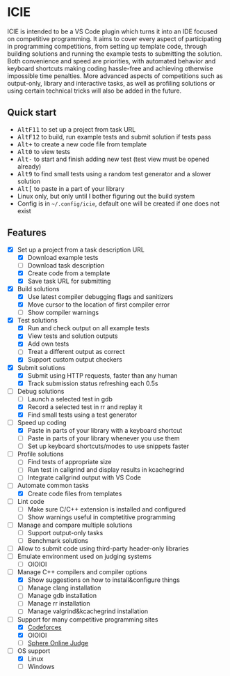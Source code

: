 # ICIE

ICIE is intended to be a VS Code plugin which turns it into an IDE focused on competitive programming. It aims to cover every aspect of participating in programming competitions, from setting up template code, through building solutions and running the example tests to submitting the solution. Both convenience and speed are priorities, with automated behavior and keyboard shortcuts making coding hassle-free and achieving otherwise impossible time penalties. More advanced aspects of competitions such as output-only, library and interactive tasks, as well as profiling solutions or using certain technical tricks will also be added in the future.

## Quick start

- <kbd>Alt</kbd><kbd>F11</kbd> to set up a project from task URL
- <kbd>Alt</kbd><kbd>F12</kbd> to build, run example tests and submit solution if tests pass
- <kbd>Alt</kbd><kbd>+</kbd> to create a new code file from template
- <kbd>Alt</kbd><kbd>0</kbd> to view tests
- <kbd>Alt</kbd><kbd>-</kbd> to start and finish adding new test (test view must be opened already)
- <kbd>Alt</kbd><kbd>9</kbd> to find small tests using a random test generator and a slower solution
- <kbd>Alt</kbd><kbd>[</kbd> to paste in a part of your library
- Linux only, but only until I bother figuring out the build system
- Config is in `~/.config/icie`, default one will be created if one does not exist

## Features

- [x] Set up a project from a task description URL
	- [x] Download example tests
	- [ ] Download task description
	- [x] Create code from a template
	- [x] Save task URL for submitting
- [x] Build solutions
	- [x] Use latest compiler debugging flags and sanitizers
	- [x] Move cursor to the location of first compiler error
	- [ ] Show compiler warnings
- [x] Test solutions
	- [x] Run and check output on all example tests
	- [x] View tests and solution outputs
	- [x] Add own tests
	- [ ] Treat a different output as correct
	- [x] Support custom output checkers
- [x] Submit solutions
	- [x] Submit using HTTP requests, faster than any human
	- [x] Track submission status refreshing each 0.5s
- [ ] Debug solutions
	- [ ] Launch a selected test in gdb
	- [x] Record a selected test in rr and replay it
	- [x] Find small tests using a test generator
- [ ] Speed up coding
	- [x] Paste in parts of your library with a keyboard shortcut
	- [ ] Paste in parts of your library whenever you use them
	- [ ] Set up keyboard shortcuts/modes to use snippets faster
- [ ] Profile solutions
	- [ ] Find tests of appropriate size
	- [ ] Run test in callgrind and display results in kcachegrind
	- [ ] Integrate callgrind output with VS Code
- [ ] Automate common tasks
	- [x] Create code files from templates
- [ ] Lint code
	- [ ] Make sure C/C++ extension is installed and configured
	- [ ] Show warnings useful in comptetitive programming
- [ ] Manage and compare multiple solutions
	- [ ] Support output-only tasks
	- [ ] Benchmark solutions
- [ ] Allow to submit code using third-party header-only libraries
- [ ] Emulate environment used on judging systems
	- [ ] OIOIOI
- [ ] Manage C++ compilers and compiler options
	- [x] Show suggestions on how to install&configure things
	- [ ] Manage clang installation
	- [ ] Manage gdb installation
	- [ ] Manage rr installation
	- [ ] Manage valgrind&kcachegrind installation
- [ ] Support for many competitive programming sites
	- [x] [Codeforces](https://codeforces.com)
	- [x] OIOIOI
	- [ ] [Sphere Online Judge](https://spoj.com)
- [ ] OS support
	- [x] Linux
	- [ ] Windows
